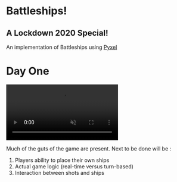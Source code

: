 # Battleships!
## A Lockdown 2020 Special!

An implementation of Battleships using [Pyxel](https://github.com/kitao/pyxel)

# Day One

<video class="no-print" autoplay="" loop="" muted="" playsinline="">
    <source src="https://github.com/marksbrown/battleships/blob/master/day_one.mp4" type="video/mp4">
</video>

Much of the guts of the game are present.
Next to be done will be :

1. Players ability to place their own ships
2. Actual game logic (real-time versus turn-based)
3. Interaction between shots and ships



